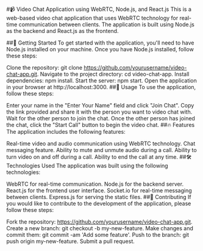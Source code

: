 #📹 Video Chat Application using WebRTC, Node.js, and React.js
This is a web-based video chat application that uses WebRTC technology for real-time communication between clients. The application is built using Node.js as the backend and React.js as the frontend.

##🚀 Getting Started
To get started with the application, you'll need to have Node.js installed on your machine. Once you have Node.js installed, follow these steps:

Clone the repository: git clone https://github.com/yourusername/video-chat-app.git.
Navigate to the project directory: cd video-chat-app.
Install dependencies: npm install.
Start the server: npm start.
Open the application in your browser at http://localhost:3000.
##🎉 Usage
To use the application, follow these steps:

Enter your name in the "Enter Your Name" field and click "Join Chat".
Copy the link provided and share it with the person you want to video chat with.
Wait for the other person to join the chat.
Once the other person has joined the chat, click the "Start Call" button to begin the video chat.
##🔥 Features
The application includes the following features:

Real-time video and audio communication using WebRTC technology.
Chat messaging feature.
Ability to mute and unmute audio during a call.
Ability to turn video on and off during a call.
Ability to end the call at any time.
##🛠️ Technologies Used
The application was built using the following technologies:

WebRTC for real-time communication.
Node.js for the backend server.
React.js for the frontend user interface.
Socket.io for real-time messaging between clients.
Express.js for serving the static files.
##🤝 Contributing
If you would like to contribute to the development of the application, please follow these steps:

Fork the repository: https://github.com/yourusername/video-chat-app.git.
Create a new branch: git checkout -b my-new-feature.
Make changes and commit them: git commit -am 'Add some feature'.
Push to the branch: git push origin my-new-feature.
Submit a pull request.
